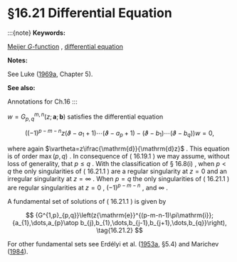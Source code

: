 # §16.21 Differential Equation

:::{note}
**Keywords:**

[Meijer $G$-function](http://dlmf.nist.gov/search/search?q=Meijer%20G-function) , [differential equation](http://dlmf.nist.gov/search/search?q=differential%20equation)

**Notes:**

See Luke ([1969a](./bib/L.html#bib1495 "The Special Functions and their Approximations, Vol. 1"), Chapter 5).

**See also:**

Annotations for Ch.16
:::

$w={G^{m,n}_{p,q}}\left(z;\mathbf{a};\mathbf{b}\right)$ satisfies the differential equation


<a id="E1"></a>
$$
\left((-1)^{p-m-n}z(\vartheta-a_{1}+1)\cdots(\vartheta-a_{p}+1)-(\vartheta-b_{1})\cdots(\vartheta-b_{q})\right)w=0, \tag{16.21.1}
$$

where again $\vartheta=z\ifrac{\mathrm{d}}{\mathrm{d}z}$ . This equation is of order $\max(p,q)$ . In consequence of ( 16.19.1 ) we may assume, without loss of generality, that $p\leq q$ . With the classification of § 16.8(i) , when $p<q$ the only singularities of ( 16.21.1 ) are a regular singularity at $z=0$ and an irregular singularity at $z=\infty$ . When $p=q$ the only singularities of ( 16.21.1 ) are regular singularities at $z=0$ , $(-1)^{p-m-n}$ , and $\infty$ .

A fundamental set of solutions of ( 16.21.1 ) is given by


<a id="E2"></a>
$$
{G^{1,p}_{p,q}}\left(z{\mathrm{e}}^{(p-m-n-1)\pi\mathrm{i}};{a_{1},\dots,a_{p}\atop b_{j},b_{1},\dots,b_{j-1},b_{j+1},\dots,b_{q}}\right), \tag{16.21.2}
$$

For other fundamental sets see Erdélyi et al. ([1953a](./bib/E.html#bib751 "Higher Transcendental Functions. Vol. I"), §5.4) and Marichev ([1984](./bib/M.html#bib1547 "On the Representation of Meijer’s G -Function in the Vicinity of Singular Unity")).
